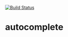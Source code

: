[![Build Status](https://travis-ci.org/bmboyle/autocomplete.svg?branch=master)](https://travis-ci.org/npgall/concurrent-trees)

# autocomplete
